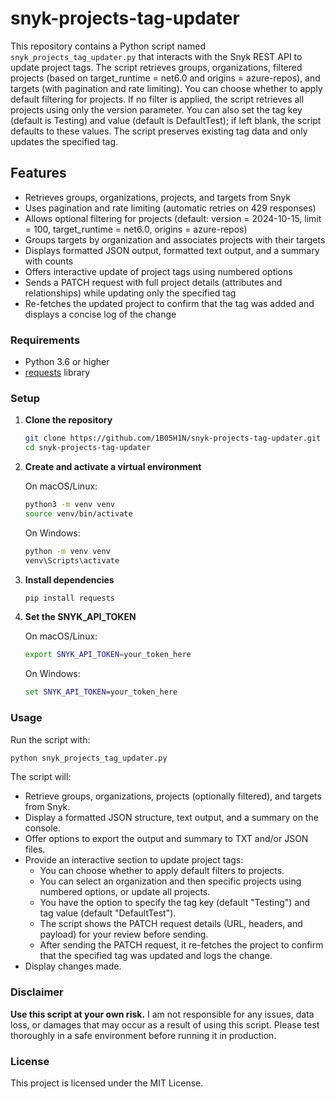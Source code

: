 # snyk-projects-tag-updater

 This repository contains a Python script named `snyk_projects_tag_updater.py` that interacts with the Snyk REST API to update project tags. The script retrieves groups, organizations, filtered projects (based on target_runtime = net6.0 and origins = azure-repos), and targets (with pagination and rate limiting). You can choose whether to apply default filtering for projects. If no filter is applied, the script retrieves all projects using only the version parameter. You can also set the tag key (default is Testing) and value (default is DefaultTest); if left blank, the script defaults to these values. The script preserves existing tag data and only updates the specified tag.

## Features

- Retrieves groups, organizations, projects, and targets from Snyk
- Uses pagination and rate limiting (automatic retries on 429 responses)
- Allows optional filtering for projects (default: version = 2024-10-15, limit = 100, target_runtime = net6.0, origins = azure-repos)
- Groups targets by organization and associates projects with their targets
- Displays formatted JSON output, formatted text output, and a summary with counts
- Offers interactive update of project tags using numbered options
- Sends a PATCH request with full project details (attributes and relationships) while updating only the specified tag
- Re-fetches the updated project to confirm that the tag was added and displays a concise log of the change

### Requirements

- Python 3.6 or higher
- [requests](https://pypi.org/project/requests/) library

### Setup

1. **Clone the repository**

   ```bash
   git clone https://github.com/1B05H1N/snyk-projects-tag-updater.git
   cd snyk-projects-tag-updater
   ```

2. **Create and activate a virtual environment**

   On macOS/Linux:

   ```bash
   python3 -m venv venv
   source venv/bin/activate
   ```

   On Windows:

   ```cmd
   python -m venv venv
   venv\Scripts\activate
   ```

3. **Install dependencies**

   ```bash
   pip install requests
   ```

4. **Set the SNYK_API_TOKEN**

   On macOS/Linux:

   ```bash
   export SNYK_API_TOKEN=your_token_here
   ```

   On Windows:

   ```cmd
   set SNYK_API_TOKEN=your_token_here
   ```

### Usage

Run the script with:

```bash
python snyk_projects_tag_updater.py
```

The script will:

- Retrieve groups, organizations, projects (optionally filtered), and targets from Snyk.
- Display a formatted JSON structure, text output, and a summary on the console.
- Offer options to export the output and summary to TXT and/or JSON files.
- Provide an interactive section to update project tags:
  - You can choose whether to apply default filters to projects.
  - You can select an organization and then specific projects using numbered options, or update all projects.
  - You have the option to specify the tag key (default "Testing") and tag value (default "DefaultTest").
  - The script shows the PATCH request details (URL, headers, and payload) for your review before sending.
  - After sending the PATCH request, it re-fetches the project to confirm that the specified tag was updated and logs the change.
- Display changes made.

### Disclaimer

**Use this script at your own risk.** I am not responsible for any issues, data loss, or damages that may occur as a result of using this script. Please test thoroughly in a safe environment before running it in production.

### License

This project is licensed under the MIT License.
